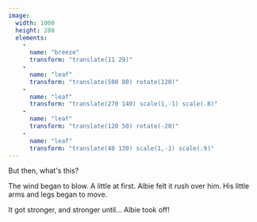 ```yaml
---
image:
  width: 1000
  height: 280
  elements:
    -
      name: "breeze"
      transform: "translate(11 29)"
    -
      name: "leaf"
      transform: "translate(500 80) rotate(120)"
    -
      name: "leaf"
      transform: "translate(270 140) scale(1,-1) scale(.8)"
    -
      name: "leaf"
      transform: "translate(120 50) rotate(-20)"
    -
      name: "leaf"
      transform: "translate(40 130) scale(1,-1) scale(.9)"
---
```

But then, what's this?

The wind began to blow. A little at first. Albie felt it rush over him. His little arms and legs began to move.

It got stronger, and stronger until… Albie took off!
